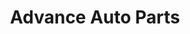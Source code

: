 ---
title: "Advance Auto Parts"
url: /lynchburg/advance-auto-parts-old-forest-road/
shop: car parts
---